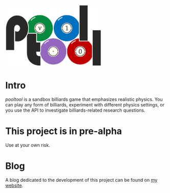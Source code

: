 <img src="logo/logo.png" width="300" />

# Intro

*pooltool* is a sandbox billiards game that emphasizes realistic physics. You can play any form of billiards, experiment with different physics settings, or you use the API to investigate billiards-related research questions.

# This project is in pre-alpha

Use at your own risk.

# Blog

A blog dedicated to the development of this project can be found on [my website](https://ekiefl.github.io/projects/pooltool/).
